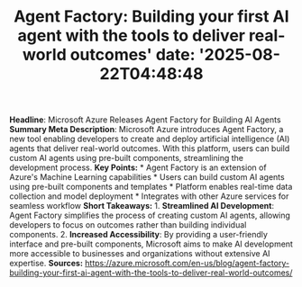 ﻿---
title: "Agent Factory: Building your first AI agent with the tools to deliver real-world outcomes'
date: '2025-08-22T04:48:48"
category: "Markets"
summary: ""
slug: "agent factory building your first ai agent with the tools to"
source_urls:
  - "https://azure.microsoft.com/en-us/blog/agent-factory-building-your-first-ai-agent-with-the-tools-to-deliver-real-world-outcomes/"
seo:
  title: "Agent Factory: Building your first AI agent with the tools to deliver real-world outcomes | Hash n Hedge'
  description: '"
  keywords: ["news", "markets", "brief"]
---
**Headline**: Microsoft Azure Releases Agent Factory for Building AI Agents  **Summary Meta Description**: Microsoft Azure introduces Agent Factory, a new tool enabling developers to create and deploy artificial intelligence (AI) agents that deliver real-world outcomes. With this platform, users can build custom AI agents using pre-built components, streamlining the development process.  **Key Points:**  * Agent Factory is an extension of Azure's Machine Learning capabilities * Users can build custom AI agents using pre-built components and templates * Platform enables real-time data collection and model deployment * Integrates with other Azure services for seamless workflow  **Short Takeaways:**  1. **Streamlined AI Development**: Agent Factory simplifies the process of creating custom AI agents, allowing developers to focus on outcomes rather than building individual components. 2. **Increased Accessibility**: By providing a user-friendly interface and pre-built components, Microsoft aims to make AI development more accessible to businesses and organizations without extensive AI expertise.  **Sources:** https://azure.microsoft.com/en-us/blog/agent-factory-building-your-first-ai-agent-with-the-tools-to-deliver-real-world-outcomes/ 
